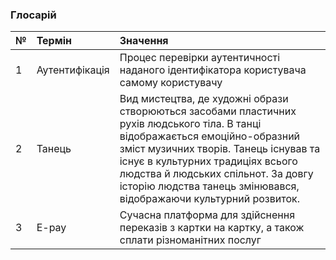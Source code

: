 ### Глосарій
|№ | Термін | Значення | 
|:-------|:------------|:-------------|
|1|Аутентифікація| Процес перевірки аутентичності наданого ідентифікатора користувача самому користувачу|
|2|Танець|  Вид мистецтва, де художні образи створюються засобами пластичних рухів людського тіла. В танці відображається емоційно-образний зміст музичних творів. Танець існував та існує в культурних традиціях всього людства й людських спільнот. За довгу історію людства танець змінювався, відображаючи культурний розвиток. |
|3|E-pay| Сучасна платформа для здійснення переказів з картки на картку, а також сплати різноманітних послуг |
